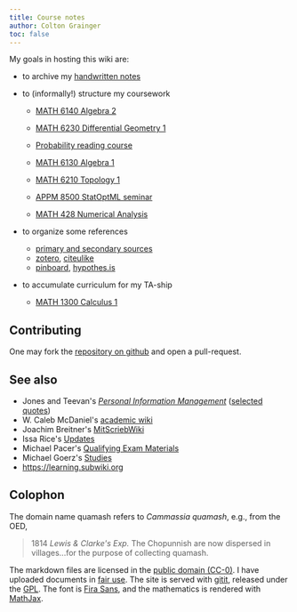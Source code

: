 ```yaml
---
title: Course notes
author: Colton Grainger
toc: false
---
```


My goals in hosting this wiki are:

- to archive my [handwritten notes](raw)

- to (informally!) structure my coursework

    - [MATH 6140 Algebra 2](alg2)
    - [MATH 6230 Differential Geometry 1](diffgeo1)
    - [Probability reading course](prob1)

    - [MATH 6130 Algebra 1](alg1)
    - [MATH 6210 Topology 1](top1)
    - [APPM 8500 StatOptML seminar](https://github.com/coltongrainger/fy19soml)

    - [MATH 428 Numerical Analysis](num)

- to organize some references

    - [primary and secondary sources](lit) 
    - [zotero](https://www.zotero.org/coltongrainger/items), [citeulike](http://www.citeulike.org/user/coltongrainger/) 
    - [pinboard](https://pinboard.in/u:coltongrainger), [hypothes.is](https://web.hypothes.is)

- to accumulate curriculum for my TA-ship

    - [MATH 1300 Calculus 1](math1300)

## Contributing

One may fork the [repository on github](https://github.com/coltongrainger/quamash) and open a pull-request.

## See also

- Jones and Teevan's [*Personal Information Management*](https://www.washington.edu/uwpress/search/books/JONPEP.html) ([selected quotes](pim))
- W. Caleb McDaniel's [academic wiki](http://wiki.wcaleb.rice.edu/)
- Joachim Breitner's [MitScriebWiki](http://mitschriebwiki.nomeata.de/)
- Issa Rice's [Updates](https://issarice.wordpress.com/)
- Michael Pacer's [Qualifying Exam Materials](https://mpacer.org/qualifying-exam-materials/#/qualifying-exam-written-portion/)
- Michael Goerz's [Studies](https://michaelgoerz.net/studies/)
- <https://learning.subwiki.org>

## Colophon

The domain name quamash refers to *Cammassia quamash*, e.g., from the OED,

> 1814 *Lewis & Clarke's Exp.* The Chopunnish are now dispersed in villages...for the purpose of collecting quamash.

The markdown files are licensed in the [public domain (CC-0)](http://creativecommons.org/about/cc0). I have uploaded documents in [fair use](https://libguides.bc.edu/copyright/fairuse). The site is served with [gitit](https://github.com/jgm/gitit/), released under the [GPL](http://www.aaronsw.com/weblog/000360). The font is [Fira Sans](https://github.com/mozilla/Fira), and the mathematics is rendered with [MathJax](https://www.mathjax.org/).
